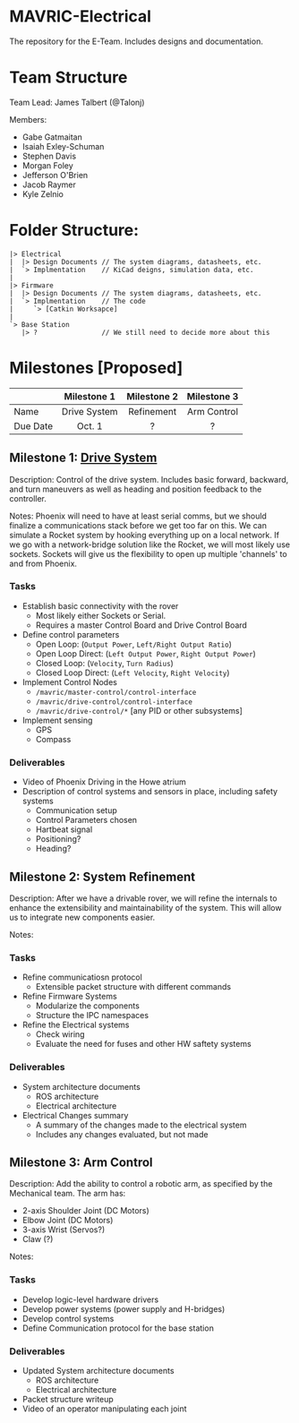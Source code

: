 # MAVRIC-Electrical
The repository for the E-Team. Includes designs and documentation.

# Team Structure
Team Lead: James Talbert (@Talonj)

Members:
 * Gabe Gatmaitan
 * Isaiah Exley-Schuman
 * Stephen Davis
 * Morgan Foley
 * Jefferson O'Brien
 * Jacob Raymer
 * Kyle Zelnio

# Folder Structure:

```
|> Electrical
|  |> Design Documents // The system diagrams, datasheets, etc.
|  `> Implmentation    // KiCad deigns, simulation data, etc.
|
|> Firmware
|  |> Design Documents // The system diagrams, datasheets, etc.
|  `> Implmentation    // The code
|     `> [Catkin Worksapce]
|
`> Base Station
   |> ?                // We still need to decide more about this
```

# Milestones [Proposed]
|                     | Milestone 1  | Milestone 2 | Milestone 3 |
|:--------------------|:------------:|:-----------:|:-----------:|
| Name                | Drive System | Refinement  | Arm Control |
| Due Date            | Oct. 1       |      ?      |      ?      |

## Milestone 1:  [Drive System](https://github.com/m2i/MAVRIC-Electrical/milestone/2)
Description: Control of the drive system. Includes basic forward, backward, and turn maneuvers as well as heading and position feedback to the controller.

Notes: Phoenix will need to have at least serial comms, but we should finalize a communications stack before we get too far on this. We can simulate a Rocket system by hooking everything up on a local network. If we go with a network-bridge solution like the Rocket, we will most likely use sockets. Sockets will give us the flexibility to open up multiple 'channels' to and from Phoenix.
### Tasks
 * Establish basic connectivity with the rover
   * Most likely either Sockets or Serial.
   * Requires a master Control Board and Drive Control Board
 * Define control parameters
   * Open Loop: (`Output Power`, `Left/Right Output Ratio`)
   * Open Loop Direct: (`Left Output Power`, `Right Output Power`)
   * Closed Loop: (`Velocity`, `Turn Radius`)
   * Closed Loop Direct: (`Left Velocity`, `Right Velocity`)
 * Implement Control Nodes
   * `/mavric/master-control/control-interface`
   * `/mavric/drive-control/control-interface`
   * `/mavric/drive-control/*` [any PID or other subsystems]
 * Implement sensing
   * GPS
   * Compass

### Deliverables
 * Video of Phoenix Driving in the Howe atrium
 * Description of control systems and sensors in place, including safety systems
   * Communication setup
   * Control Parameters chosen
   * Hartbeat signal
   * Positioning?
   * Heading?

## Milestone 2: System Refinement
Description: After we have a drivable rover, we will refine the internals
to enhance the extensibility and maintainability of the system. This will
allow us to integrate new components easier.

Notes: 
### Tasks
 * Refine communicatiosn protocol
   * Extensible packet structure with different commands
 * Refine Firmware Systems
   * Modularize the components
   * Structure the IPC namespaces
 * Refine the Electrical systems
   * Check wiring
   * Evaluate the need for fuses and other HW saftety systems

### Deliverables
 * System architecture documents
   * ROS architecture
   * Electrical architecture
 * Electrical Changes summary
   * A summary of the changes made to the electrical system
   * Includes any changes evaluated, but not made

## Milestone 3: Arm Control
Description: Add the ability to control a robotic arm, as specified by the Mechanical team.
The arm has:
 * 2-axis Shoulder Joint (DC Motors)
 * Elbow Joint (DC Motors)
 * 3-axis Wrist (Servos?)
 * Claw (?)

Notes: 
### Tasks
 * Develop logic-level hardware drivers
 * Develop power systems (power supply and H-bridges)
 * Develop control systems
 * Define Communication protocol for the base station

### Deliverables
 * Updated System architecture documents
   * ROS architecture
   * Electrical architecture
 * Packet structure writeup
 * Video of an operator manipulating each joint
